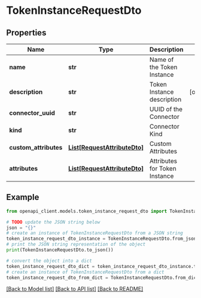 # TokenInstanceRequestDto


## Properties

Name | Type | Description | Notes
------------ | ------------- | ------------- | -------------
**name** | **str** | Name of the Token Instance | 
**description** | **str** | Token Instance description | [optional] 
**connector_uuid** | **str** | UUID of the Connector | 
**kind** | **str** | Connector Kind | 
**custom_attributes** | [**List[RequestAttributeDto]**](RequestAttributeDto.md) | Custom Attributes | 
**attributes** | [**List[RequestAttributeDto]**](RequestAttributeDto.md) | Attributes for Token Instance | 

## Example

```python
from openapi_client.models.token_instance_request_dto import TokenInstanceRequestDto

# TODO update the JSON string below
json = "{}"
# create an instance of TokenInstanceRequestDto from a JSON string
token_instance_request_dto_instance = TokenInstanceRequestDto.from_json(json)
# print the JSON string representation of the object
print(TokenInstanceRequestDto.to_json())

# convert the object into a dict
token_instance_request_dto_dict = token_instance_request_dto_instance.to_dict()
# create an instance of TokenInstanceRequestDto from a dict
token_instance_request_dto_from_dict = TokenInstanceRequestDto.from_dict(token_instance_request_dto_dict)
```
[[Back to Model list]](../README.md#documentation-for-models) [[Back to API list]](../README.md#documentation-for-api-endpoints) [[Back to README]](../README.md)



